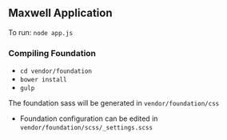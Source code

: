 ## Maxwell Application

To run: `node app.js`

### Compiling Foundation

- `cd vendor/foundation`
- `bower install`
- `gulp`

The foundation sass will be generated in `vendor/foundation/css`

- Foundation configuration can be edited in `vendor/foundation/scss/_settings.scss`
